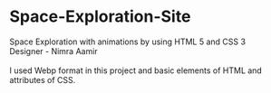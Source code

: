 # Space-Exploration-Site
Space Exploration with animations by using HTML 5 and CSS 3
<br>
Designer - Nimra Aamir 
<br><br>
I used Webp format in this project and basic elements of HTML and attributes of CSS.


